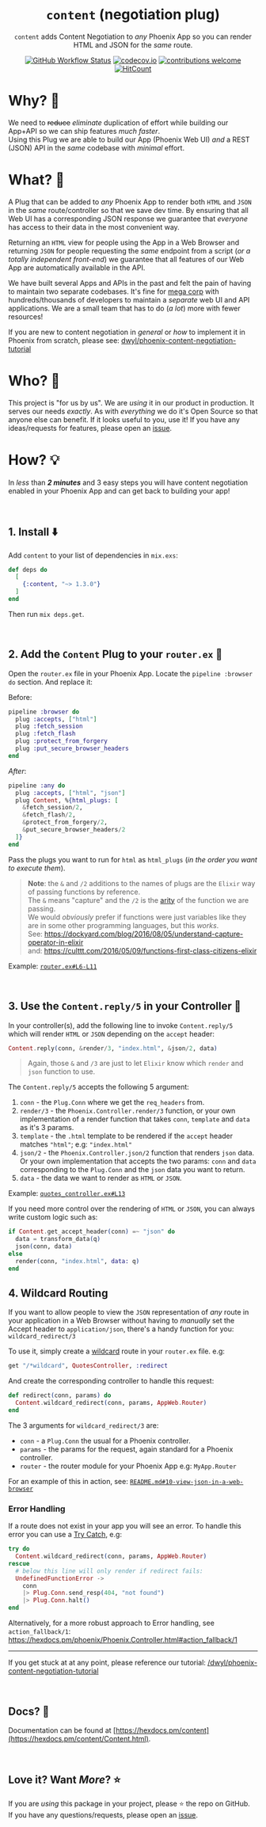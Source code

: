 <div align="center">

# `content` (negotiation plug)

`content` adds Content Negotiation
to _any_ Phoenix App
so you can render HTML and JSON for the _same_ route.

[![GitHub Workflow Status](https://img.shields.io/github/workflow/status/dwyl/hits/Elixir%20CI?label=build&style=flat-square)](https://github.com/dwyl/hits/actions/workflows/ci.yml)
[![codecov.io](https://img.shields.io/codecov/c/github/dwyl/content/master.svg?style=flat-square)](https://codecov.io/github/dwyl/content?branch=master)
[![contributions welcome](https://img.shields.io/badge/contributions-welcome-brightgreen.svg?style=flat-square)](https://github.com/dwyl/content/issues)
[![HitCount](https://hits.dwyl.com/dwyl/content.svg?style=flat-square&show=unique)](https://hits.dwyl.com/dwyl/content)

</div>

# Why? 🤷

We need to ~~reduce~~ _eliminate_ duplication of effort
while building our App+API so we can ship features _much faster_. <br />
Using this Plug we are able to build our App (Phoenix Web UI)
_and_ a REST (JSON) API in the _same_ codebase with _minimal_ effort.


# What? 💭

A Plug that can be added to _any_ Phoenix App
to render both `HTML` and `JSON` in the _same_ route/controller
so that we save dev time.
By ensuring that all Web UI
has a corresponding JSON response
we guarantee that _everyone_ has
access to their data in the most convenient way.

Returning an `HTML` view for people using the App in a Web Browser
and returning `JSON` for people requesting the _same_ endpoint
from a script (_or a totally independent front-end_)
we guarantee that all features of our Web App
are automatically available in the API.

We have built several Apps and APIs in the past
and felt the pain of having to maintain
two separate codebases.
It's fine for
[mega corp](https://en.wikipedia.org/wiki/Evil_corporation)
with hundreds/thousands
of developers to maintain a _separate_ web UI
and API applications.
We are a small team
that has to do (_a lot_) more with fewer resources!

If you are new to content negotiation in _general_
or _how_ to implement it in Phoenix from scratch,
please see:
[dwyl/phoenix-content-negotiation-tutorial](https://github.com/dwyl/phoenix-content-negotiation-tutorial)

# Who? 👥

This project is "for us by us".
We are _using_ it in our product in production.
It serves our needs _exactly_.
As with _everything_ we do it's Open Source
so that anyone else can benefit.
If it looks useful to you, use it!
If you have any ideas/requests for features,
please open an
[issue](https://github.com/dwyl/content/issues).


# How? 💡

In _less_ than ***2 minutes*** and 3 easy steps
you will have content negotiation enabled
in your Phoenix App
and can get back to building your app!


<br />

## 1. Install ⬇️

Add `content` to your list of dependencies in `mix.exs`:

```elixir
def deps do
  [
    {:content, "~> 1.3.0"}
  ]
end
```

Then run `mix deps.get`.

<br />

## 2. Add the `Content` Plug to your `router.ex` 🔧

Open the `router.ex` file in your Phoenix App.
Locate the `pipeline :browser do` section.
And replace it:

Before:

```elixir
pipeline :browser do
  plug :accepts, ["html"]
  plug :fetch_session
  plug :fetch_flash
  plug :protect_from_forgery
  plug :put_secure_browser_headers
end
```

_After_:

```elixir
pipeline :any do
  plug :accepts, ["html", "json"]
  plug Content, %{html_plugs: [
    &fetch_session/2,
    &fetch_flash/2,
    &protect_from_forgery/2,
    &put_secure_browser_headers/2
  ]}
end
```

Pass the plugs you want to run for `html`
as `html_plugs` (_in the order you want to execute them_).

> **Note**: the `&` and `/2` additions to the names of plugs
are the `Elixir` way of passing functions by reference. <br />
The `&` means "capture" and the `/2` is the
[arity](https://en.wikipedia.org/wiki/Arity)
of the function we are passing. <br />
We would _obviously_ prefer if functions were just variables
like they are in some other programming languages,
but this _works_. <br />
See:
https://dockyard.com/blog/2016/08/05/understand-capture-operator-in-elixir <br />
and:
https://culttt.com/2016/05/09/functions-first-class-citizens-elixir

Example:
[`router.ex#L6-L11`](https://github.com/dwyl/phoenix-content-negotiation-tutorial/blob/22501adbbe8159d28b37f39d912519f39346d1bd/lib/app_web/router.ex#L6-L11)

<br />

## 3. Use the `Content.reply/5` in your Controller 📣

In your controller(s),
add the following line to invoke `Content.reply/5` <br />
which will render `HTML` or `JSON`
depending on the `accept` header:

```elixir
Content.reply(conn, &render/3, "index.html", &json/2, data)
```

> Again, those `&` and `/3` are just to let `Elixir`
know which `render` and `json` function to use.

The `Content.reply/5` accepts the following 5 argument:
1. `conn` - the `Plug.Conn` where we get the `req_headers` from.
2. `render/3` - the `Phoenix.Controller.render/3` function,
  or your own implementation of a render function that
  takes `conn`, `template` and `data` as it's 3 params.
3. `template` - the `.html` template to be rendered
  if the `accept` header matches `"html"`; e.g: `"index.html"`
4. `json/2` - the `Phoenix.Controller.json/2` function
  that renders `json` data.
  Or your own implementation that accepts the two params:
  `conn` and `data` corresponding to the `Plug.Conn`
  and the `json` data you want to return.
5. `data` - the data we want to render as `HTML` or `JSON`.


Example:
[`quotes_controller.ex#L13`](https://github.com/dwyl/phoenix-content-negotiation-tutorial/blob/22501adbbe8159d28b37f39d912519f39346d1bd/lib/app_web/controllers/quotes_controller.ex#L13)


If you need more control over the rendering of `HTML` or `JSON`,
you can always write custom logic such as:

```elixir
if Content.get_accept_header(conn) =~ "json" do
  data = transform_data(q)
  json(conn, data)
else
  render(conn, "index.html", data: q)
end
```

## 4. Wildcard Routing

If you want to allow people to view the `JSON` representation
of _any_ route in your application in a Web Browser
without having to _manually_ set the Accept header
to `application/json`, there's a handy function for you:
`wildcard_redirect/3`

To use it, simply create a
[wildcard](https://stackoverflow.com/questions/32189311/catch-all-wildcard-route)
route in your `router.ex` file.
e.g:

```elixir
get "/*wildcard", QuotesController, :redirect
```

And create the corresponding controller to handle this request:

```elixir
def redirect(conn, params) do
  Content.wildcard_redirect(conn, params, AppWeb.Router)
end
```

The 3 arguments for `wildcard_redirect/3` are:
+ `conn` - a `Plug.Conn` the usual for a Phoenix controller.
+ `params` - the params for the request, again standard for a Phoenix controller.
+ `router` - the router module for your Phoenix App e.g: `MyApp.Router`

For an example of this in action, see:
[`README.md#10-view-json-in-a-web-browser`](https://github.com/dwyl/phoenix-content-negotiation-tutorial/blob/8f34f205427d6cb6eeec79d111531235e9e122fc/README.md#10-view-json-in-a-web-browser)



### Error Handling

If a route does not exist in your app you will see an error.
To handle this error you can use a
[Try Catch](https://elixir-lang.org/getting-started/try-catch-and-rescue.html#errors),
e.g:

```elixir
try do
  Content.wildcard_redirect(conn, params, AppWeb.Router)
rescue
  # below this line will only render if redirect fails:
  UndefinedFunctionError ->
    conn
    |> Plug.Conn.send_resp(404, "not found")
    |> Plug.Conn.halt()
end
```

Alternatively, for a more robust approach to
Error handling, see `action_fallback/1`:
https://hexdocs.pm/phoenix/Phoenix.Controller.html#action_fallback/1

<hr />

If you get stuck at at any point,
please reference our tutorial:
[/dwyl/phoenix-content-negotiation-tutorial](https://github.com/dwyl/phoenix-content-negotiation-tutorial#part-2)

<br />

## Docs? 📖

Documentation can be found at
[https://hexdocs.pm/content](https://hexdocs.pm/content/Content.html).

<br />

## Love it? Want _More_? ⭐

If you are _using_ this package in your project,
please ⭐ the repo on GitHub. <br />
If you have any questions/requests,
please open an [issue](https://github.com/dwyl/content/issues).
